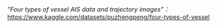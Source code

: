 *"Four types of vessel AIS data and trajectory images"：* https://www.kaggle.com/datasets/puzhengpeng/four-types-of-vessel
